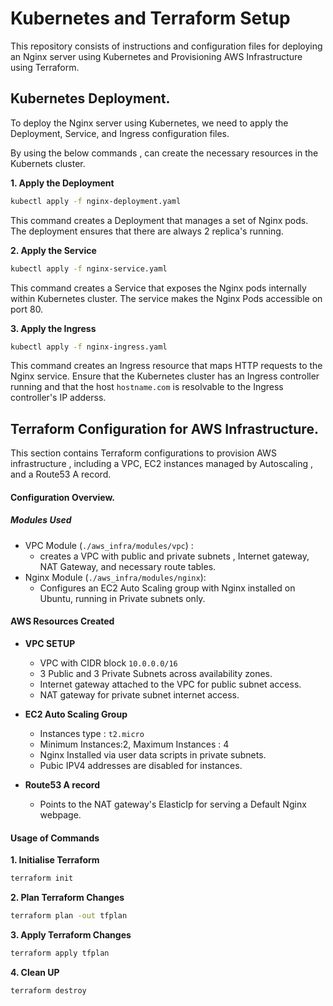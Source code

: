 # Kubernetes and Terraform Setup 

This repository consists of instructions and configuration files for deploying an Nginx server using Kubernetes and Provisioning AWS Infrastructure using Terraform.

## Kubernetes Deployment.

To deploy the Nginx server using Kubernetes, we need to apply the Deployment, Service, and Ingress configuration files. 

By using the below commands , can create the necessary resources in the Kubernets cluster.

**1. Apply the Deployment**

```sh
kubectl apply -f nginx-deployment.yaml
```

This command creates a Deployment that manages a set of Nginx pods. The deployment ensures that there are always 2 replica's running.

**2. Apply the Service**

```sh
kubectl apply -f nginx-service.yaml
```

This command creates a Service that exposes the Nginx pods internally within Kubernetes cluster. The service makes the Nginx Pods accessible on port 80.

**3. Apply the Ingress**

```sh
kubectl apply -f nginx-ingress.yaml
```

This command creates an Ingress resource that maps HTTP requests to the Nginx service. Ensure that the Kubernetes cluster has an Ingress controller running and that the host `hostname.com` is resolvable to the Ingress controller's IP adderss.

## Terraform Configuration for AWS Infrastructure.

This section contains Terraform configurations to provision AWS infrastructure , including a VPC, EC2 instances managed by Autoscaling , and a Route53 A record.

#### Configuration Overview.

##### Modules Used

- VPC Module (`./aws_infra/modules/vpc`) : 
  - creates a VPC with public and private subnets , Internet gateway, NAT Gateway, and necessary route tables.
- Nginx Module (`./aws_infra/modules/nginx`):
  - Configures an EC2 Auto Scaling group with Nginx installed on Ubuntu, running in Private subnets only.

#### AWS Resources Created

- **VPC SETUP**
  - VPC with CIDR block `10.0.0.0/16`
  - 3 Public and 3 Private Subnets across availability zones.
  - Internet gateway attached to the VPC for public subnet access.
  - NAT gateway for private subnet internet access.
- **EC2 Auto Scaling Group**
  - Instances type : `t2.micro`
  - Minimum Instances:2, Maximum Instances : 4
  - Nginx Installed via user data scripts in private subnets.
  - Pubic IPV4 addresses are disabled for instances.
- **Route53 A record**

  - Points to the NAT gateway's ElasticIp  for serving a Default Nginx webpage.

#### Usage of Commands

**1. Initialise Terraform**

```sh
terraform init
```

**2. Plan Terraform Changes**

```sh
terraform plan -out tfplan
```

**3. Apply Terraform Changes**

```sh
terraform apply tfplan
```

**4. Clean UP**

```sh
terraform destroy
```